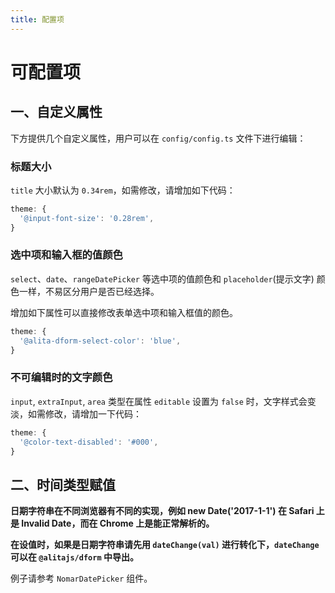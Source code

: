 ```yaml
---
title: 配置项
---
```


# 可配置项

## 一、自定义属性

下方提供几个自定义属性，用户可以在 `config/config.ts` 文件下进行编辑：

### 标题大小

`title` 大小默认为 `0.34rem`，如需修改，请增加如下代码：

```js
theme: {
  '@input-font-size': '0.28rem',
}
```

### 选中项和输入框的值颜色

`select`、`date`、`rangeDatePicker` 等选中项的值颜色和 `placeholder`(提示文字) 颜色一样，不易区分用户是否已经选择。

增加如下属性可以直接修改表单选中项和输入框值的颜色。

```js
theme: {
  '@alita-dform-select-color': 'blue',
}
```

### 不可编辑时的文字颜色

`input`, `extraInput`, `area` 类型在属性 `editable` 设置为 `false` 时，文字样式会变淡，如需修改，请增加一下代码：

```js
theme: {
  '@color-text-disabled': '#000',
}
```

## 二、时间类型赋值

**日期字符串在不同浏览器有不同的实现，例如 new Date('2017-1-1') 在 Safari 上是 Invalid Date，而在 Chrome 上是能正常解析的。**

**在设值时，如果是日期字符串请先用 `dateChange(val)` 进行转化下，`dateChange` 可以在 `@alitajs/dform` 中导出。**

例子请参考 `NomarDatePicker` 组件。
